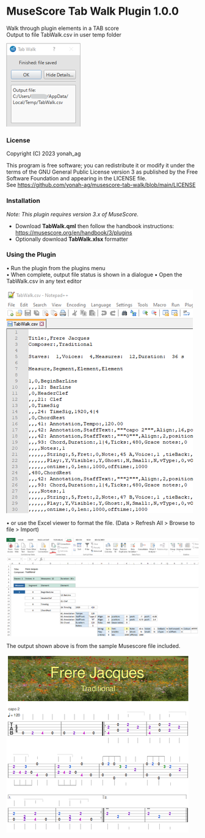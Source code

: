 # MuseScore Tab Walk Plugin 1.0.0

Walk through plugin elements in a TAB score  
Output to file TabWalk.csv in user temp folder
 
![02](https://github.com/yonah-ag/musescore-tab-walk/blob/main/images/TabWalk02.png)

### License

Copyright (C) 2023 yonah_ag

This program is free software; you can redistribute it or modify it under the terms of the GNU General Public License version 3 as published by the Free Software Foundation and appearing in the LICENSE file.  
See https://github.com/yonah-ag/musescore-tab-walk/blob/main/LICENSE

### Installation

_Note: This plugin requires version 3.x of MuseScore._

+ Download **TabWalk.qml** then follow the handbook instructions: https://musescore.org/en/handbook/3/plugins
+ Optionally download **TabWalk.xlsx** formatter

### Using the Plugin

• Run the plugin from the plugins menu  
• When complete, output file status is shown in a dialogue 
• Open the TabWalk.csv in any text editor

![03](https://github.com/yonah-ag/musescore-tab-walk/blob/main/images/TabWalk03.png)

• or use the Excel viewer to format the file. (Data > Refresh All > Browse to file > Import)
 
![01](https://github.com/yonah-ag/musescore-tab-walk/blob/main/images/TabWalk01.png)

The output shown above is from the sample Musescore file included.
 
![04](https://github.com/yonah-ag/musescore-tab-walk/blob/main/images/TabWalk04.png)
